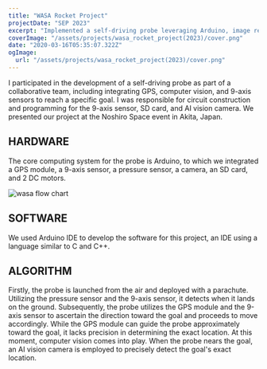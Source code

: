 ```yaml
---
title: "WASA Rocket Project"
projectDate: "SEP 2023"
excerpt: "Implemented a self-driving probe leveraging Arduino, image recognition, GPS, and related technologies."
coverImage: "/assets/projects/wasa_rocket_project(2023)/cover.png"
date: "2020-03-16T05:35:07.322Z"
ogImage:
  url: "/assets/projects/wasa_rocket_project(2023)/cover.png"
---
```


I participated in the development of a self-driving probe as part of a collaborative team, including integrating GPS, computer vision, and 9-axis sensors to reach a specific goal. I was responsible for circuit construction and programming for the 9-axis sensor, SD card, and AI vision camera.
We presented our project at the Noshiro Space event in Akita, Japan.

## HARDWARE

The core computing system for the probe is Arduino, to which we integrated a GPS module, a 9-axis sensor, a pressure sensor, a camera, an SD card, and 2 DC motors.

![wasa flow chart](</assets/projects/wasa_rocket_project(2023)/cansat_hardware.svg#center>)

## SOFTWARE

We used Arduino IDE to develop the software for this project, an IDE using a language similar to C and C++.

## ALGORITHM

Firstly, the probe is launched from the air and deployed with a parachute.
Utilizing the pressure sensor and the 9-axis sensor, it detects when it lands on the ground.
Subsequently, the probe utilizes the GPS module and the 9-axis sensor to ascertain the direction toward the goal and proceeds to move accordingly.
While the GPS module can guide the probe approximately toward the goal, it lacks precision in determining the exact location. At this moment, computer vision comes into play. When the probe nears the goal, an AI vision camera is employed to precisely detect the goal's exact location.
